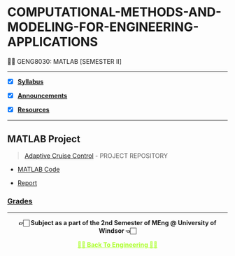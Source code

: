 # COMPUTATIONAL-METHODS-AND-MODELING-FOR-ENGINEERING-APPLICATIONS

👍🏻 GENG8030: MATLAB [SEMESTER II]

---

 - [X] **[Syllabus](https://github.com/Amey-Thakur/COMPUTATIONAL-METHODS-AND-MODELING-FOR-ENGINEERING-APPLICATIONS/blob/main/GENG8030%20-%20Computational%20Methods%20and%20Modeling%20for%20Engineering%20Applications.pdf)**
 
 - [X] **[Announcements](https://github.com/Amey-Thakur/COMPUTATIONAL-METHODS-AND-MODELING-FOR-ENGINEERING-APPLICATIONS/tree/main/Announcements%20%F0%9F%93%A2)**
 
 - [X] **[Resources](https://github.com/Amey-Thakur/COMPUTATIONAL-METHODS-AND-MODELING-FOR-ENGINEERING-APPLICATIONS/tree/main/Resources)**

---

## MATLAB Project

>[Adaptive Cruise Control](https://github.com/Amey-Thakur/ADAPTIVE-CRUISE-CONTROL) - PROJECT REPOSITORY

  - [MATLAB Code](https://github.com/Amey-Thakur/ADAPTIVE-CRUISE-CONTROL/blob/main/Adaptive%20Cruise%20Control.m)
  
  - [Report](https://github.com/Amey-Thakur/COMPUTATIONAL-METHODS-AND-MODELING-FOR-ENGINEERING-APPLICATIONS/blob/main/Matlab%20Project/Final%20Report/Adaptive%20Cruise%20Control%20Final%20Report.pdf)


### [Grades](https://github.com/Amey-Thakur/COMPUTATIONAL-METHODS-AND-MODELING-FOR-ENGINEERING-APPLICATIONS/blob/main/Grades.pdf)

---

<p align="center"> <b> 👉🏻 Subject as a part of the 2nd Semester of MEng @ University of Windsor 👈🏻 <b> </p>
 
<p align="center"><a href='https://github.com/Amey-Thakur/MENG-COMPUTER-ENGINEERING', style='color: greenyellow;'> ✌🏻 Back To Engineering ✌🏻</p>
